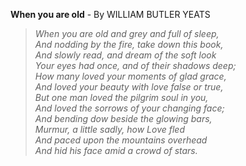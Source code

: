 **When you are old** - By WILLIAM BUTLER YEATS
>  *When you are old and grey and full of sleep,*<br/>
>  *And nodding by the fire, take down this book,*<br/>
>  *And slowly read, and dream of the soft look*<br/>
>  *Your eyes had once, and of their shadows deep;*<br/>
>  *How many loved your moments of glad grace,*<br/>
>  *And loved your beauty with love false or true,*<br/>
>  *But one man loved the pilgrim soul in you,*<br/>
>  *And loved the sorrows of your changing face;*<br/>
>  *And bending dow beside the glowing bars,*<br/>
>  *Murmur, a little sadly, how Love fled*<br/>
>  *And paced upon the mountains overhead*<br/>
>  *And hid his face amid a crowd of stars.*<br/>
